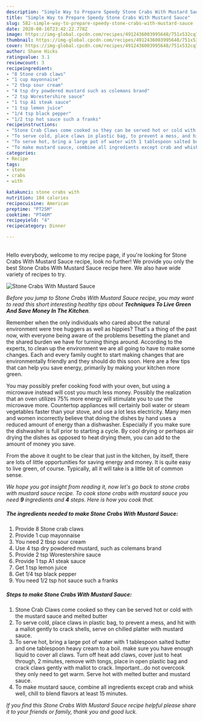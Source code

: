 ```yaml
---
description: "Simple Way to Prepare Speedy Stone Crabs With Mustard Sauce"
title: "Simple Way to Prepare Speedy Stone Crabs With Mustard Sauce"
slug: 582-simple-way-to-prepare-speedy-stone-crabs-with-mustard-sauce
date: 2020-08-16T23:42:22.778Z
image: https://img-global.cpcdn.com/recipes/4912436003995648/751x532cq70/stone-crabs-with-mustard-sauce-recipe-main-photo.jpg
thumbnail: https://img-global.cpcdn.com/recipes/4912436003995648/751x532cq70/stone-crabs-with-mustard-sauce-recipe-main-photo.jpg
cover: https://img-global.cpcdn.com/recipes/4912436003995648/751x532cq70/stone-crabs-with-mustard-sauce-recipe-main-photo.jpg
author: Shane Hicks
ratingvalue: 3.1
reviewcount: 3
recipeingredient:
- "8 Stone crab claws"
- "1 cup mayonnaise"
- "2 tbsp sour cream"
- "4 tsp dry powdered mustard such as colemans brand"
- "2 tsp Worestershire sauce"
- "1 tsp A1 steak sauce"
- "1 tsp lemon juice"
- "1/4 tsp black pepper"
- "1/2 tsp hot sauce such a franks"
recipeinstructions:
- "Stone Crab Claws come cooked so they can be served hot or cold with the mustard sauce and melted butter"
- "To serve cold, place claws in plastic bag, to prevent a mess, and hit with a mallot gently to crack shells, serve on chilled platter with mustard sauce."
- "To serve hot, bring a large pot of water with 1 tablespoon salted butter and one tablespoon heavy cream to a boil. make sure you have enough liquid to cover all claws. Turn off heat add claws, cover just to heat through, 2 minutes, remove with tongs, place in open plastic bag and crack claws gently with mallot to crack. Important...do not overcook they only need to get warm. Serve hot with melted butter and mustard sauce."
- "To make mustard sauce, combine all ingredients except crab and whisk well, chill to blend flavors at least 15 minutes."
categories:
- Recipe
tags:
- stone
- crabs
- with

katakunci: stone crabs with 
nutrition: 184 calories
recipecuisine: American
preptime: "PT25M"
cooktime: "PT46M"
recipeyield: "4"
recipecategory: Dinner

---
```

<br>
Hello everybody, welcome to my recipe page, if you're looking for Stone Crabs With Mustard Sauce recipe, look no further! We provide you only the best Stone Crabs With Mustard Sauce recipe here. We also have wide variety of recipes to try.
<br>


![Stone Crabs With Mustard Sauce](https://img-global.cpcdn.com/recipes/4912436003995648/751x532cq70/stone-crabs-with-mustard-sauce-recipe-main-photo.jpg)

<i>Before you jump to Stone Crabs With Mustard Sauce recipe, you may want to read this short interesting healthy tips about 
<strong>Techniques To Live Green And Save Money In The Kitchen</strong>.</i>
</br>

Remember when the only individuals who cared about the natural environment were tree huggers as well as hippies? That's a thing of the past now, with everyone being aware of the problems besetting the planet and the shared burden we have for turning things around. According to the experts, to clean up the environment we are all going to have to make some changes. Each and every family ought to start making changes that are environmentally friendly and they should do this soon. Here are a few tips that can help you save energy, primarily by making your kitchen more green.

You may possibly prefer cooking food with your oven, but using a microwave instead will cost you much less money. Possibly the realization that an oven utilizes 75% more energy will stimulate you to use the microwave more. Countertop appliances will certainly boil water or steam vegetables faster than your stove, and use a lot less electricity. Many men and women incorrectly believe that doing the dishes by hand uses a reduced amount of energy than a dishwasher. Especially if you make sure the dishwasher is full prior to starting a cycle. By cool drying or perhaps air drying the dishes as opposed to heat drying them, you can add to the amount of money you save.

From the above it ought to be clear that just in the kitchen, by itself, there are lots of little opportunities for saving energy and money. It is quite easy to live green, of course. Typically, all it will take is a little bit of common sense.


<i>We hope you got insight from reading it, now let's go back to stone crabs with mustard sauce recipe. To cook stone crabs with mustard sauce you need <strong>9</strong> ingredients and <strong>4</strong> steps. Here is how you cook that.
</i>

##### The ingredients needed to make Stone Crabs With Mustard Sauce:

1. Provide 8 Stone crab claws
1. Provide 1 cup mayonnaise
1. You need 2 tbsp sour cream
1. Use 4 tsp dry powdered mustard, such as colemans brand
1. Provide 2 tsp Worestershire sauce
1. Provide 1 tsp A1 steak sauce
1. Get 1 tsp lemon juice
1. Get 1/4 tsp black pepper
1. You need 1/2 tsp hot sauce such a franks


##### Steps to make Stone Crabs With Mustard Sauce:

1. Stone Crab Claws come cooked so they can be served hot or cold with the mustard sauce and melted butter
1. To serve cold, place claws in plastic bag, to prevent a mess, and hit with a mallot gently to crack shells, serve on chilled platter with mustard sauce.
1. To serve hot, bring a large pot of water with 1 tablespoon salted butter and one tablespoon heavy cream to a boil. make sure you have enough liquid to cover all claws. Turn off heat add claws, cover just to heat through, 2 minutes, remove with tongs, place in open plastic bag and crack claws gently with mallot to crack. Important...do not overcook they only need to get warm. Serve hot with melted butter and mustard sauce.
1. To make mustard sauce, combine all ingredients except crab and whisk well, chill to blend flavors at least 15 minutes.


<i>If you find this Stone Crabs With Mustard Sauce recipe helpful please share it to your friends or family, thank you and good luck.</i>
